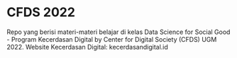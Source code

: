# CFDS 2022
Repo yang berisi materi-materi belajar di kelas Data Science for Social Good - Program Kecerdasan Digital by Center for Digital Society (CFDS) UGM 2022.
Website Kecerdasan Digital: kecerdasandigital.id

